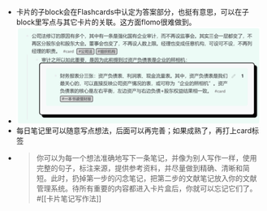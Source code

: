 - 卡片的子block会在Flashcards中认定为答案部分，也挺有意思，可以在子block里写点与其它卡片的关联。这方面flomo很难做到。
- ![_20220413120454.png](../assets/_20220413120454_1647101101167_0.png)
- 每日笔记里可以随意写点想法，后面可以再完善；如果成熟了，再打上card标签
- > 你可以为每一个想法准确地写下一条笔记，并像为别人写作一样，使用完整的句子，标注来源，提供参考资料，并尽量做到精确、清晰和简短。此时，扔掉第一步的闪念笔记，把第二步的文献笔记放入你的文献管理系统。待所有重要的内容都进入卡片盒后，你就可以忘记它们了。 #[[卡片笔记写作法]]